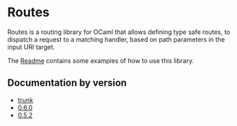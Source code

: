 # Routes
Routes is a routing library for OCaml that allows defining type safe routes, to dispatch a request to a
matching handler, based on path parameters in the input URI target.

The [Readme](https://github.com/anuragsoni/routes/blob/master/README.md) contains some examples of how to use this library.

## Documentation by version

- [trunk](trunk)
- [0.6.0](0.6.0)
- [0.5.2](0.5.2)

